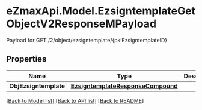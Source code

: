 # eZmaxApi.Model.EzsigntemplateGetObjectV2ResponseMPayload
Payload for GET /2/object/ezsigntemplate/{pkiEzsigntemplateID}

## Properties

Name | Type | Description | Notes
------------ | ------------- | ------------- | -------------
**ObjEzsigntemplate** | [**EzsigntemplateResponseCompound**](EzsigntemplateResponseCompound.md) |  | 

[[Back to Model list]](../README.md#documentation-for-models) [[Back to API list]](../README.md#documentation-for-api-endpoints) [[Back to README]](../README.md)

